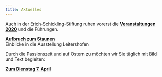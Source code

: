 ```yaml
---
title: Aktuelles
---
```

Auch in der Erich-Schickling-Stiftung ruhen vorerst die [**Veranstaltungen 2020**](/veranstaltungen/2020/) und die Führungen. 

[**Aufbruch zum Staunen**](/veranstaltungen/2020/leitershofenausstellung/)   
Einblicke in die Ausstellung Leitershofen

Durch die Passionszeit und auf Ostern zu möchten wir Sie täglich mit Bild und Text begleiten:
   
[**Zum Dienstag 7. April**](/bildgedanken/20200407schuller/)
     
